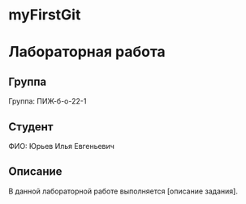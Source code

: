 # myFirstGit

# Лабораторная работа

## Группа
Группа: ПИЖ-б-о-22-1

## Студент
ФИО: Юрьев Илья Евгеньевич

## Описание
В данной лабораторной работе выполняется [описание задания].
